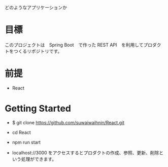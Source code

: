 どのようなアプリケーションか

# 目標

このプロジェクトは　Spring Boot　で作った REST API　を利用してプロダクトをつくるリポジトリです。

# 前提

- React 

# Getting Started

- $ git clone https://github.com/suwaiwaihnin/React.git

- cd React

- npm run start
- localhost://3000 をアクセスするとプロダクトの作成、参照、更新、削除という処理ができます。
　
